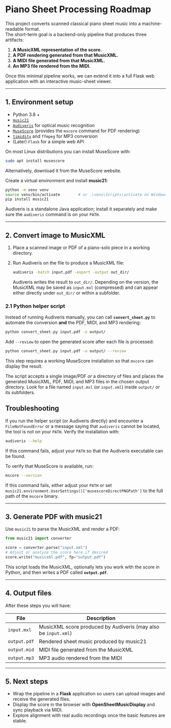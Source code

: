 # Piano Sheet Processing Roadmap

This project converts scanned classical piano sheet music into a machine-readable format.  
The short-term goal is a backend-only pipeline that produces three artifacts:

1. **A MusicXML representation of the score.**  
2. **A PDF rendering generated from that MusicXML.**
3. **A MIDI file generated from that MusicXML.**
4. **An MP3 file rendered from the MIDI.**

Once this minimal pipeline works, we can extend it into a full Flask web application with an interactive music-sheet viewer.

---

## 1. Environment setup

- Python 3.8 +
- [`music21`](https://web.mit.edu/music21/)
- [`Audiveris`](https://audiveris.github.io/audiveris/) for optical music recognition
- [`MuseScore`](https://musescore.org) (provides the `mscore` command for PDF rendering)
- [`timidity`](https://timidity.sourceforge.net/) and `ffmpeg` for MP3 conversion
- (Later) `Flask` for a simple web API

On most Linux distributions you can install MuseScore with:

```bash
sudo apt install musescore
```

Alternatively, download it from the MuseScore website.

Create a virtual environment and install **music21**:

```bash
python -m venv venv
source venv/bin/activate        # or .\venv\Scripts\activate on Windows
pip install music21
````

Audiveris is a standalone Java application; install it separately and make sure the `audiveris` command is on your `PATH`.

---

## 2. Convert image to MusicXML

1. Place a scanned image or PDF of a piano-solo piece in a working directory.
2. Run Audiveris on the file to produce a MusicXML file:

   ```bash
   audiveris -batch input.pdf -export -output out_dir/
   ```

   Audiveris writes the result to `out_dir/`. Depending on the version, the
   MusicXML may be saved as `input.mxl` (compressed) and can appear either
   directly under `out_dir/` or within a subfolder.

### 2.1 Python helper script

Instead of running Audiveris manually, you can call **`convert_sheet.py`** to automate the conversion **and** the PDF, MIDI, and MP3 rendering:

```bash
python convert_sheet.py input.pdf -o output/
```

Add `--review` to open the generated score after each file is processed:

```bash
python convert_sheet.py input.pdf -o output/ --review
```

This step requires a working MuseScore installation so that `mscore` can display the result.

The script accepts a single image/PDF *or* a directory of files and places the
generated MusicXML, PDF, MIDI, and MP3 files in the chosen output directory. Look for a file
named `input.mxl` (or `input.xml`) inside `output/` or its subfolders.

## Troubleshooting

If you run the helper script (or Audiveris directly) and encounter a `FileNotFoundError` or a message saying that `audiveris` cannot be located, the tool is not on your `PATH`.
Verify the installation with:

```bash
audiveris --help
```

If this command fails, adjust your `PATH` so that the Audiveris executable can be found.

To verify that MuseScore is available, run:

```bash
mscore --version
```

If this command fails, either adjust your `PATH` or set `music21.environment.UserSettings()['musescoreDirectPNGPath']` to the full path of the `mscore` binary.

---

## 3. Generate PDF with music21

Use `music21` to parse the MusicXML and render a PDF:

```python
from music21 import converter

score = converter.parse("input.xml")
# Adjust or analyze the score here if desired
score.write("musicxml.pdf", fp="output.pdf")
```

This script loads the MusicXML, optionally lets you work with the score in Python, and then writes a PDF called **`output.pdf`**.

---

## 4. Output files

After these steps you will have:

| File         | Description                              |
| ------------ | ---------------------------------------- |
| `input.mxl`  | MusicXML score produced by Audiveris (may also be `input.xml`) |
| `output.pdf` | Rendered sheet music produced by music21 |
| `output.mid` | MIDI file generated from the MusicXML |
| `output.mp3` | MP3 audio rendered from the MIDI |

---

## 5. Next steps

* Wrap the pipeline in a **Flask** application so users can upload images and receive the generated files.
* Display the score in the browser with **OpenSheetMusicDisplay** and sync playback via MIDI.
* Explore alignment with real audio recordings once the basic features are stable.
